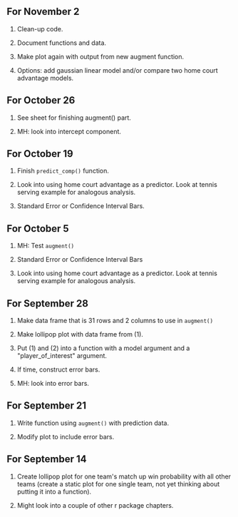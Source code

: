 ## For November 2

1. Clean-up code.

2. Document functions and data.

3. Make plot again with output from new augment function.

4. Options: add gaussian linear model and/or compare two home court advantage models.


## For October 26

1. See sheet for finishing augment() part.

2. MH: look into intercept component.

## For October 19

1. Finish `predict_comp()` function.

2. Look into using home court advantage as a predictor. Look at tennis serving example for analogous analysis.

3. Standard Error or Confidence Interval Bars.

## For October 5

1. MH: Test `augment()`

2. Standard Error or Confidence Interval Bars

3. Look into using home court advantage as a predictor. Look at tennis serving example for analogous analysis.

## For September 28

1. Make data frame that is 31 rows and 2 columns to use in `augment()`

2. Make lollipop plot with data frame from (1).

3. Put (1) and (2) into a function with a model argument and a "player_of_interest" argument.

4. If time, construct error bars.

5. MH: look into error bars.

## For September 21

1. Write function using `augment()` with prediction data.

2. Modify plot to include error bars.

## For September 14

1. Create lollipop plot for one team's match up win probability with all other teams (create a static plot for one single team, not yet thinking about putting it into a function).

2. Might look into a couple of other r package chapters.
